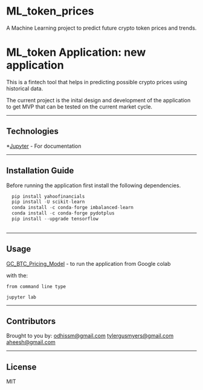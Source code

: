# ML_token_prices
A Machine Learning project to predict future crypto token prices and trends.

# ML_token Application: new application 

This is a fintech tool that helps in predicting possible crypto prices using historical data.
 

The current project is the inital design and development of the application to get MVP that can be tested on the current market cycle.

---

## Technologies


*[Jupyter](https://jupyter.org/documentation) - For documentation


---

## Installation Guide

Before running the application first install the following dependencies.

```python
  pip install yahoofinancials  
  pip install -U scikit-learn
  conda install -c conda-forge imbalanced-learn
  conda install -c conda-forge pydotplus
  pip install --upgrade tensorflow  
    
```

---

## Usage

[GC_BTC_Pricing_Model](https://colab.research.google.com/github/tylergusmyers/ML_token_prices/blob/main/BTC_Pricing_Model.ipynb) - to run the application from Google colab

with the:

```jupyter
from command line type

jupyter lab
```

---

## Contributors

Brought to you by:
  odhissm@gmail.com 
  tylergusmyers@gmail.com
  aheesh@gmail.com
  

---

## License

MIT
